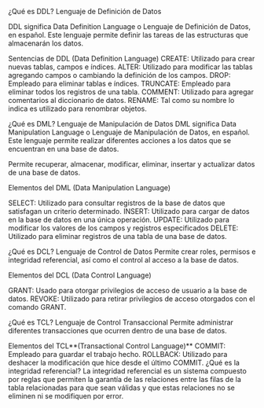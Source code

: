 ¿Qué es DDL? Lenguaje de Definición de Datos

DDL significa Data Definition Language o Lenguaje de Definición de Datos, en español. Este lenguaje permite definir las tareas de las estructuras que almacenarán los datos.

Sentencias de DDL (Data Definition Language)
CREATE: Utilizado para crear nuevas tablas, campos e índices.
ALTER: Utilizado para modificar las tablas agregando campos o cambiando la definición de los campos.
DROP: Empleado para eliminar tablas e índices.
TRUNCATE: Empleado para eliminar todos los registros de una tabla.
COMMENT: Utilizado para agregar comentarios al diccionario de datos.
RENAME: Tal como su nombre lo indica es utilizado para renombrar objetos.

¿Qué es DML? Lenguaje de Manipulación de Datos
DML significa Data Manipulation Language o Lenguaje de Manipulación de Datos, en español. Este lenguaje permite realizar diferentes acciones a los datos que se encuentran en una base de datos.

Permite recuperar, almacenar, modificar, eliminar, insertar y actualizar datos de una base de datos.

Elementos del DML (Data Manipulation Language)

SELECT: Utilizado para consultar registros de la base de datos que satisfagan un criterio determinado.
INSERT: Utilizado para cargar de datos en la base de datos en una única operación.
UPDATE: Utilizado para modificar los valores de los campos y registros especificados
DELETE: Utilizado para eliminar registros de una tabla de una base de datos.

¿Qué es DCL? Lenguaje de Control de Datos
Permite crear roles, permisos e integridad referencial, así como el control al acceso a la base de datos.

Elementos del DCL (Data Control Language)

GRANT: Usado para otorgar privilegios de acceso de usuario a la base de datos.
REVOKE: Utilizado para retirar privilegios de acceso otorgados con el comando GRANT.

¿Qué es TCL? Lenguaje de Control Transaccional
Permite administrar diferentes transacciones que ocurren dentro de una base de datos.

Elementos del TCL**(Transactional Control Language)**
COMMIT: Empleado para guardar el trabajo hecho.
ROLLBACK: Utilizado para deshacer la modificación que hice desde el último COMMIT.
¿Qué es la integridad referencial?
La integridad referencial es un sistema compuesto por reglas que permiten la garantía de las relaciones entre las filas de la tabla relacionadas para que sean válidas y que estas relaciones no se eliminen ni se modifiquen por error.